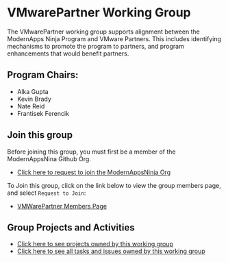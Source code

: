 # VMwarePartner Working Group

The VMwarePartner working group supports alignment between the ModernApps Ninja Program and VMware Partners. This includes identifying mechanisms to promote the program to partners, and program enhancements that would benefit partners.

## Program Chairs: 
- Alka Gupta
- Kevin Brady
- Nate Reid
- Frantisek Ferencik

## Join this group

Before joining this group, you must first be a member of the ModernAppsNina Github Org.
- [Click here to request to join the ModernAppsNinja Org](https://github.com/ModernAppsNinja/dojo/issues/new?assignees=&labels=&template=modernappsninja_join_request.md&title=)

To Join this group, click on the link below to view the group members page, and select `Request to Join`:
- [VMWarePartner Members Page](https://github.com/orgs/ModernAppsNinja/teams/vmwarepartner/members)

## Group Projects and Activities

- [Click here to see projects owned by this working group](https://github.com/ModernAppsNinja/Projects/issues?q=is%3Aopen+label%3AProject+label%3AVMwarePartner)
- [Click here to see all tasks and issues owned by this working group](https://github.com/ModernAppsNinja/Projects/labels/VMwarePartner)
